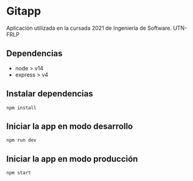 # Gitapp

Aplicación utilizada en la cursada 2021 de Ingenieria de Software. UTN-FRLP

## Dependencias

-   node > v14
-   express > v4

## Instalar dependencias

`npm install`

## Iniciar la app en modo desarrollo

`npm run dev`

## Iniciar la app en modo producción

`npm start`
